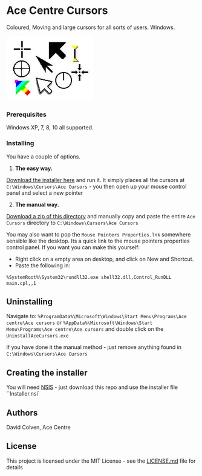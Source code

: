 # Ace Centre Cursors

Coloured, Moving and large cursors for all sorts of users. Windows.

![](https://github.com/AceCentre/AceCursors/blob/master/cursors.jpg?raw=true)

### Prerequisites

Windows XP, 7, 8, 10 all supported. 

### Installing

You have a couple of options.

1. **The easy way.**

[Download the installer here](https://github.com/AceCentre/AceCursors/releases/download/1.0/Setup.exe) and run it. It simply places all the cursors at ``C:\Windows\Cursors\Ace Cursors`` - you then open up your mouse control panel and select a new pointer

2. **The manual way.**

[Download a zip of this directory](https://github.com/AceCentre/AceCursors/archive/master.zip) and manually copy and paste the entire ``Ace Cursors`` directory to ``C:\Windows\Cursors\Ace Cursors``

You may also want to pop the ``Mouse Pointers Properties.lnk`` somewhere sensible like the desktop. Its a quick link to the mouse pointers properties control panel. If you want you can make this yourself:

-  Right click on a empty area on desktop, and click on New and Shortcut. 
-  Paste the following in: 

```
%SystemRoot%\System32\rundll32.exe shell32.dll,Control_RunDLL main.cpl,,1
```

## Uninstalling

Navigate to: ``%ProgramData%\Microsoft\Windows\Start Menu\Programs\Ace centre\Ace cursors``
or 
``%AppData%\Microsoft\Windows\Start Menu\Programs\Ace centre\Ace cursors`` and double click on the ``UninstallAceCursors.exe`` 

If you have done it the manual method - just remove anything found in ``C:\Windows\Cursors\Ace Cursors``


## Creating the installer

You will need [NSIS](http://nsis.sourceforge.io) - just download this repo and use the installer file ``Installer.nsi`

## Authors

David Colven, Ace Centre
	
## License

This project is licensed under the MIT License - see the [LICENSE.md](LICENSE.md) file for details

